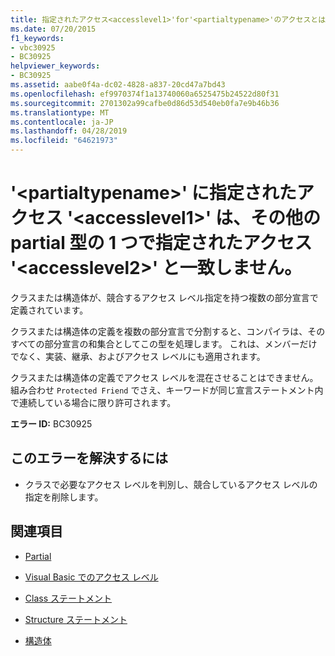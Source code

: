 ```yaml
---
title: 指定されたアクセス<accesslevel1>'for'<partialtypename>'のアクセスとは一致しません'<accesslevel2>' その他の partial 型のいずれかの指定
ms.date: 07/20/2015
f1_keywords:
- vbc30925
- BC30925
helpviewer_keywords:
- BC30925
ms.assetid: aabe0f4a-dc02-4828-a837-20cd47a7bd43
ms.openlocfilehash: ef9970374f1a13740060a6525475b24522d80f31
ms.sourcegitcommit: 2701302a99cafbe0d86d53d540eb0fa7e9b46b36
ms.translationtype: MT
ms.contentlocale: ja-JP
ms.lasthandoff: 04/28/2019
ms.locfileid: "64621973"
---
```

# <a name="specified-access-accesslevel1-for-partialtypename-does-not-match-the-access-accesslevel2-specified-on-one-of-its-other-partial-types"></a>'\<partialtypename>' に指定されたアクセス '\<accesslevel1>' は、その他の partial 型の 1 つで指定されたアクセス '\<accesslevel2>' と一致しません。
クラスまたは構造体が、競合するアクセス レベル指定を持つ複数の部分宣言で定義されています。  
  
 クラスまたは構造体の定義を複数の部分宣言で分割すると、コンパイラは、そのすべての部分宣言の和集合としてこの型を処理します。 これは、メンバーだけでなく、実装、継承、およびアクセス レベルにも適用されます。  
  
 クラスまたは構造体の定義でアクセス レベルを混在させることはできません。 組み合わせ `Protected Friend` でさえ、キーワードが同じ宣言ステートメント内で連続している場合に限り許可されます。  
  
 **エラー ID:** BC30925  
  
## <a name="to-correct-this-error"></a>このエラーを解決するには  
  
- クラスで必要なアクセス レベルを判別し、競合しているアクセス レベルの指定を削除します。  
  
## <a name="see-also"></a>関連項目

- [Partial](../../visual-basic/language-reference/modifiers/partial.md)
- [Visual Basic でのアクセス レベル](../../visual-basic/programming-guide/language-features/declared-elements/access-levels.md)
- [Class ステートメント](../../visual-basic/language-reference/statements/class-statement.md)
- [Structure ステートメント](../../visual-basic/language-reference/statements/structure-statement.md)

- [構造体](../../visual-basic/programming-guide/language-features/data-types/structures.md)
